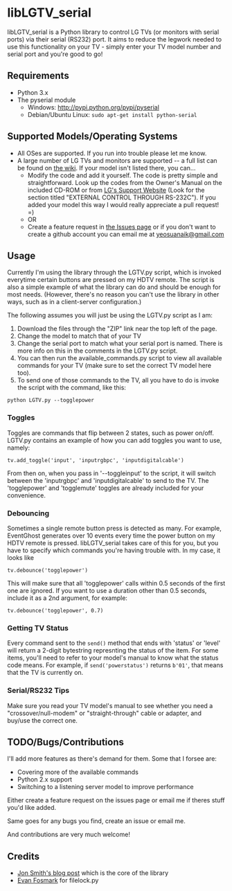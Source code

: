 # libLGTV_serial #
libLGTV_serial is a Python library to control LG TVs (or monitors with serial ports) via their serial (RS232) port. It aims to reduce the legwork needed to use this functionality on your TV - simply enter your TV model number and serial port and you're good to go!

## Requirements ##
- Python 3.x
- The pyserial module
    - Windows: http://pypi.python.org/pypi/pyserial
    - Debian/Ubuntu Linux: `sudo apt-get install python-serial`

## Supported Models/Operating Systems ##
- All OSes are supported. If you run into trouble please let me know. 
- A large number of LG TVs and monitors are supported -- a full list can be found on [the wiki](https://github.com/suan/libLGTV_serial/wiki/Supported-TV-Models). If your model isn't listed there, you can...
  - Modify the code and add it yourself. The code is pretty simple and straightforward. Look up the codes from the Owner's Manual on the included CD-ROM or from [LG's Support Website](http://www.lg.com/us/support/index.jsp) (Look for the section titled "EXTERNAL CONTROL THROUGH RS-232C"). If you added your model this way I would really appreciate a pull request! =)
  - OR
  - Create a feature request in [the Issues page](https://github.com/suan/libLGTV_serial/issues) or if you don't want to create a github account you can email me at yeosuanaik@gmail.com

## Usage ##
Currently I'm using the library through the LGTV.py script, which is invoked everytime certain buttons are pressed on my HDTV remote. The script is also a simple example of what the library can do and should be enough for most needs. (However, there's no reason you can't use the library in other ways, such as in a client-server configuration.)

The following assumes you will just be using the LGTV.py script as I am:

1. Download the files through the "ZIP" link near the top left of the page.
2. Change the model to match that of your TV
3. Change the serial port to match what your serial port is named. There is more info on this in the comments in the LGTV.py script.
3. You can then run the available_commands.py script to view all available commands for your TV (make sure to set the correct TV model here too).
4. To send one of those commands to the TV, all you have to do is invoke the script with the command, like this:

```
python LGTV.py --togglepower
```
### Toggles ###
Toggles are commands that flip between 2 states, such as power on/off. LGTV.py contains an example of how you can add toggles you want to use, namely:

```
tv.add_toggle('input', 'inputrgbpc', 'inputdigitalcable')
```
From then on, when you pass in '--toggleinput' to the script, it will switch between the 'inputrgbpc' and 'inputdigitalcable' to send to the TV. The 'togglepower' and 'togglemute' toggles are already included for your convenience.
### Debouncing ###
Sometimes a single remote button press is detected as many. For example, EventGhost generates over 10 events every time the power button on my HDTV remote is pressed. libLGTV_serial takes care of this for you, but you have to specify which commands you're having trouble with. In my case, it looks like

```
tv.debounce('togglepower')
```
This will make sure that all 'togglepower' calls within 0.5 seconds of the first one are ignored. If you want to use a duration other than 0.5 seconds, include it as a 2nd argument, for example:

```
tv.debounce('togglepower', 0.7)
```

### Getting TV Status ###
Every command sent to the `send()` method that ends with 'status' or 'level' will return a 2-digit bytestring represnting the status of the item. For some items, you'll need to refer to your model's manual to know what the status code means. For example, if `send('powerstatus')` returns `b'01'`, that means that the TV is currently on.

### Serial/RS232 Tips ###
Make sure you read your TV model's manual to see whether you need a "crossover/null-modem" or "straight-through" cable or adapter, and buy/use the correct one.

## TODO/Bugs/Contributions ##
I'll add more features as there's demand for them. Some that I forsee are:

- Covering more of the available commands
- Python 2.x support
- Switching to a listening server model to improve performance

Either create a feature request on the issues page or email me if theres stuff you'd like added.

Same goes for any bugs you find, create an issue or email me.

And contributions are very much welcome!

## Credits ##
- [Jon Smith's blog post](http://www.thelazysysadmin.net/2009/05/rs232-control-lg-lcd-tv-mythtv/) which is the core of the library
- [Evan Fosmark](http://www.evanfosmark.com/2009/01/cross-platform-file-locking-support-in-python/) for filelock.py
